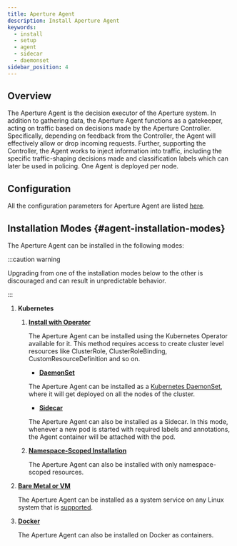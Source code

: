 ```yaml
---
title: Aperture Agent
description: Install Aperture Agent
keywords:
  - install
  - setup
  - agent
  - sidecar
  - daemonset
sidebar_position: 4
---
```


## Overview

The Aperture Agent is the decision executor of the Aperture system. In addition
to gathering data, the Aperture Agent functions as a gatekeeper, acting on
traffic based on decisions made by the Aperture Controller. Specifically,
depending on feedback from the Controller, the Agent will effectively allow or
drop incoming requests. Further, supporting the Controller, the Agent works to
inject information into traffic, including the specific traffic-shaping
decisions made and classification labels which can later be used in policing.
One Agent is deployed per node.

## Configuration

All the configuration parameters for Aperture Agent are listed
[here][agent-configuration].

## Installation Modes {#agent-installation-modes}

The Aperture Agent can be installed in the following modes:

:::caution warning

Upgrading from one of the installation modes below to the other is discouraged
and can result in unpredictable behavior.

:::

1. **Kubernetes**

   1. [**Install with Operator**][agent-operator-installation]

      The Aperture Agent can be installed using the Kubernetes Operator
      available for it. This method requires access to create cluster level
      resources like ClusterRole, ClusterRoleBinding, CustomResourceDefinition
      and so on.

      - [**DaemonSet**][agent-daemonset]

      The Aperture Agent can be installed as a [Kubernetes
      DaemonSet][kubernetes-daemonset], where it will get deployed on all the
      nodes of the cluster.

      - [**Sidecar**][agent-sidecar]

      The Aperture Agent can also be installed as a Sidecar. In this mode,
      whenever a new pod is started with required labels and annotations, the
      Agent container will be attached with the pod.

   2. [**Namespace-Scoped Installation**][namespace-scoped-installation]

      The Aperture Agent can also be installed with only namespace-scoped
      resources.

2. [**Bare Metal or VM**][bare-metal]

   The Aperture Agent can be installed as a system service on any Linux system
   that is [supported][supported-platforms].

3. [**Docker**][docker]

   The Aperture Agent can also be installed on Docker as containers.

[docker]: ./docker.md
[bare-metal]: ./bare_metal.md
[agent-configuration]: /reference/configuration/agent.md
[namespace-scoped-installation]:
  ./kubernetes/namespace-scoped/namespace-scoped.md
[agent-sidecar]: ./kubernetes/operator/sidecar.md
[kubernetes-daemonset]:
  https://kubernetes.io/docs/concepts/workloads/controllers/daemonset/
[agent-daemonset]: ./kubernetes/operator/daemonset.md
[agent-operator-installation]: ./kubernetes/operator/operator.md
[supported-platforms]: ../supported-platforms.md
